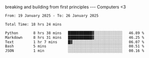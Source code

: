 breaking and building from first principles --- Computers <3

<!--START_SECTION:waka-->

```txt
From: 19 January 2025 - To: 26 January 2025

Total Time: 18 hrs 24 mins

Python       8 hrs 38 mins   ███████████▓░░░░░░░░░░░░░   46.89 %
Markdown     8 hrs 31 mins   ███████████▓░░░░░░░░░░░░░   46.25 %
Text         1 hr 7 mins     █▓░░░░░░░░░░░░░░░░░░░░░░░   06.07 %
Bash         5 mins          ░░░░░░░░░░░░░░░░░░░░░░░░░   00.51 %
JSON         1 min           ░░░░░░░░░░░░░░░░░░░░░░░░░   00.16 %
```

<!--END_SECTION:waka-->
